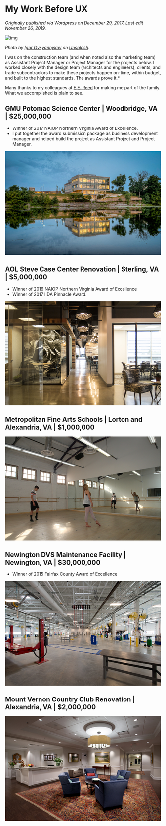 # My Work Before UX

*Originally published via Wordpress on December 29, 2017.*
*Last edit November 26, 2019.*

![img](2017-12-29-before-ux.assets/igor-ovsyannykov-371079-e1514575931257.jpg)

*Photo by [Igor Ovsyannykov](https://unsplash.com/photos/I610NmXZwqo?utm_source=unsplash&utm_medium=referral&utm_content=creditCopyText) on [Unsplash](https://unsplash.com/?utm_source=unsplash&utm_medium=referral&utm_content=creditCopyText).*

I was on the construction team (and when noted also the marketing team) as Assistant Project Manager or Project Manager for the projects below. I worked closely with the design team (architects and engineers), clients, and trade subcontractors to make these projects happen on-time, within budget, and built to the highest standards. The awards prove it.*

Many thanks to my colleagues at [E.E. Reed](https://www.eereedmidatlantic.com/) for making me part of the family. What we accomplished is plain to see.

## GMU Potomac Science Center | Woodbridge, VA | $25,000,000

- Winner of 2017 NAIOP Northern Virginia Award of Excellence.
- I put together the award submission package as business development manager and helped build the project as Assistant Project and Project Manager.

![img](2017-12-29-before-ux.assets/006_kittner-20170725-26-0802.jpg)

## AOL Steve Case Center Renovation | Sterling, VA | $5,000,000

- Winner of 2016 NAIOP Northern Virginia Award of Excellence
- Winner of 2017 IIDA Pinnacle Award.

![img](2017-12-29-before-ux.assets/img_5866final.jpg)

## Metropolitan Fine Arts Schools | Lorton and Alexandria, VA | $1,000,000

![img](2017-12-29-before-ux.assets/7j9a8647.jpg)

## Newington DVS Maintenance Facility | Newington, VA | $30,000,000

- Winner of 2015 Fairfax County Award of Excellence

![img](2017-12-29-before-ux.assets/20130605_9801-1.jpg)

## Mount Vernon Country Club Renovation | Alexandria, VA | $2,000,000

![img](2017-12-29-before-ux.assets/20140414_6473-1.jpg)
